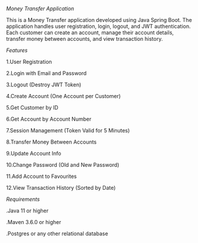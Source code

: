 *Money Transfer Application*

This is a Money Transfer application developed using Java Spring Boot. The application handles user registration, login, logout, and JWT authentication. Each customer can create an account, manage their account details, transfer money between accounts, and view transaction history.

*Features*

1.User Registration

2.Login with Email and Password

3.Logout (Destroy JWT Token)

4.Create Account (One Account per Customer)

5.Get Customer by ID

6.Get Account by Account Number

7.Session Management (Token Valid for 5 Minutes)

8.Transfer Money Between Accounts

9.Update Account Info

10.Change Password (Old and New Password)

11.Add Account to Favourites

12.View Transaction History (Sorted by Date)

*Requirements*

.Java 11 or higher

.Maven 3.6.0 or higher

.Postgres or any other relational database
